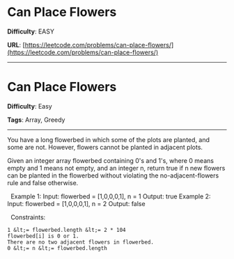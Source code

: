 # Can Place Flowers

**Difficulty**: EASY

**URL**: [https://leetcode.com/problems/can-place-flowers/](https://leetcode.com/problems/can-place-flowers/)

---

# Can Place Flowers

**Difficulty**: Easy

**Tags**: Array, Greedy

---

You have a long flowerbed in which some of the plots are planted, and some are not. However, flowers cannot be planted in adjacent plots.

Given an integer array flowerbed containing 0&#39;s and 1&#39;s, where 0 means empty and 1 means not empty, and an integer n, return true&nbsp;if n new flowers can be planted in the flowerbed without violating the no-adjacent-flowers rule and false otherwise.

&nbsp;
Example 1:
Input: flowerbed = [1,0,0,0,1], n = 1
Output: true
Example 2:
Input: flowerbed = [1,0,0,0,1], n = 2
Output: false

&nbsp;
Constraints:


	1 &lt;= flowerbed.length &lt;= 2 * 104
	flowerbed[i] is 0 or 1.
	There are no two adjacent flowers in flowerbed.
	0 &lt;= n &lt;= flowerbed.length



